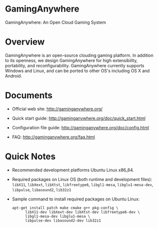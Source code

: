 GamingAnywhere
==============

GamingAnywhere: An Open Cloud Gaming System

# Overview

GamingAnywhere is an open-source clouding gaming platform. In addition to its
openness, we design GamingAnywhere for high extensibility, portability, and
reconfigurability. GamingAnywhere currently supports Windows and Linux, and
can be ported to other OS's including OS X and Android.

# Documents

* Official web site: http://gaminganywhere.org/

* Quick start guide: http://gaminganywhere.org/doc/quick_start.html

* Configuration file guide: http://gaminganywhere.org/doc/config.html

* FAQ: http://gaminganywhere.org/faq.html

# Quick Notes

* Recommended development platforms Ubuntu Linux x86_64.

* Required packages on Linux OS (both runtime and development files):
```libX11```, ```libXext```, ```libXtst```, ```libfreetype6```,
```libgl1-mesa```, ```libglu1-mesa-dev```, ```libpulse```,
```libasound2```, ```lib32z1```

* Sample command to install required packages on Ubuntu Linux:
  ```
  apt-get install patch make cmake g++ pkg-config \
		libX11-dev libXext-dev libXtst-dev libfreetype6-dev \
		libgl1-mesa-dev libglu1-mesa \
		libpulse-dev libasound2-dev lib32z1
  ```
